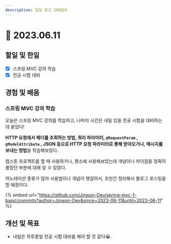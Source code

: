 ```yaml
---
description: 일일 회고 298일차
---
```


# 🤨 2023.06.11

## 할일 및 한일&#x20;

* [x] 스프링 MVC 강의 학습&#x20;
* [x] 전공 시험 대비&#x20;

## 경험 및 배움&#x20;

### 스프링 MVC 강의 학습&#x20;

오늘은 스프링 MVC 강의를 학습하고, 나머지 시간은 내일 있을 전공 시험을 대비하는데 쏟았다!

**HTTP 요청에서 헤더를 조회하는 방법, 쿼리 파라미터, `@RequestParam` , `@ModelAttribute` , JSON 등으로 HTTP 요청 파라미터로 통해 받아오거나, 메시지를 보내는 방법**을 학습해보았다.

캡스톤 프로젝트를 할 때 사용하거나, 평소에 사용해보았는데 개념이나 차이점을 정확히 몰랐던 부분에 대해 알 수 있었다.

어노테이션 종류가 많아 사용법이나 개념이 헷갈려서, 조만간 정리해서 블로그 포스팅을 할 예정이다.

{% embed url="https://github.com/Jinwon-Dev/spring-mvc-1-basic/commits?author=Jinwon-Dev&since=2023-06-11&until=2023-06-11" %}

## 개선 및 목표&#x20;

* 내일은 하루종일 전공 시험 대비를 해야 할 것 같다😭.&#x20;
